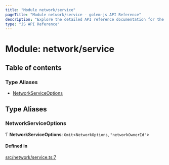 ```yaml
---
title: "Module network/service"
pageTitle: "Module network/service - golem-js API Reference"
description: "Explore the detailed API reference documentation for the Module network/service within the golem-js SDK for the Golem Network."
type: "JS API Reference"
---
```

# Module: network/service

## Table of contents

### Type Aliases

- [NetworkServiceOptions](network_service#networkserviceoptions)

## Type Aliases

### NetworkServiceOptions

Ƭ **NetworkServiceOptions**: `Omit`\<`NetworkOptions`, ``"networkOwnerId"``\>

#### Defined in

[src/network/service.ts:7](https://github.com/golemfactory/golem-js/blob/22da85c/src/network/service.ts#L7)
